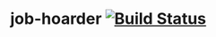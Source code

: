 # job-hoarder [![Build Status](https://travis-ci.org/connorgiles/job-hoarder.svg?branch=master)](https://travis-ci.org/connorgiles/job-hoarder)
